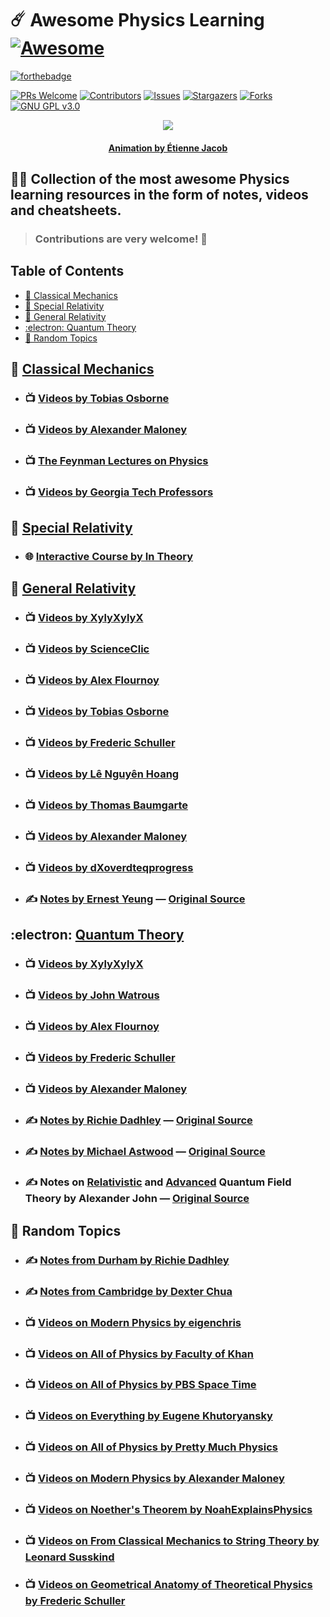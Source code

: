 # :comet: **Awesome Physics Learning** [![Awesome](https://cdn.rawgit.com/sindresorhus/awesome/d7305f38d29fed78fa85652e3a63e154dd8e8829/media/badge.svg)](https://github.com/sindresorhus/awesome)

[![forthebadge](https://forthebadge.com/images/badges/powered-by-black-magic.svg)](https://forthebadge.com)

[![PRs Welcome](https://img.shields.io/badge/PRs-welcome-brightgreen.svg?style=for-the-badge)](https://github.com/tensorush/Awesome-Physics-Learning/pulls)
[![Contributors][contributors-shield]][contributors-url]
[![Issues][issues-shield]][issues-url]
[![Stargazers][stars-shield]][stars-url]
[![Forks][forks-shield]][forks-url]
[![GNU GPL v3.0][license-shield]][license-url]

<p align="center">
    <img src="https://bleuje.github.io/gifset/2021/gifs/2021_6_revisionreworked.gif">
</p>

<h4 align="center"> 
    <p><a href="https://twitter.com/etiennejcb/">Animation by Étienne Jacob</a></p>
</h4>

## :man_teacher: Collection of the most awesome Physics learning resources in the form of notes, videos and cheatsheets.

> ### Contributions are very welcome! :hugs:

## Table of Contents

- [:apple: Classical Mechanics](#apple-classical-mechanics)
- [:high_brightness: Special Relativity](#high_brightness-special-relativity)
- [:milky_way: General Relativity](#milky_way-general-relativity)
- [:electron: Quantum Theory](#electron-quantum-theory)
- [:slot_machine: Random Topics](#slot_machine-random-topics)

## :apple: [Classical Mechanics](https://github.com/tensorush/Awesome-Physics-Learning/blob/master/General-Relativity)

- ### :tv: [Videos by Tobias Osborne](https://www.youtube.com/playlist?list=PLDfPUNusx1EoVnrQcCRishydtNBYU6A0c)

- ### :tv: [Videos by Alexander Maloney](https://www.youtube.com/playlist?list=PLrbYZnU7vahLwGDMeVlRib_L_MpkOhphu)

- ### :tv: [The Feynman Lectures on Physics](https://www.youtube.com/playlist?list=PLgRI7D_FXEnrCM8T1czHfJsvbQd4V1jRc)

- ### :tv: [Videos by Georgia Tech Professors](https://www.youtube.com/playlist?list=PLdYA6aAIlKrfuBXrhOacJL_QEA7iXz3mz)

## :high_brightness: [Special Relativity](https://github.com/tensorush/Awesome-Physics-Learning/blob/master/General-Relativity)

- ### :globe_with_meridians: [Interactive Course by In Theory](https://in-theory.net/special-relativity/)

## :milky_way: [General Relativity](https://github.com/tensorush/Awesome-Physics-Learning/blob/master/General-Relativity)

- ### :tv: [Videos by XylyXylyX](https://www.youtube.com/playlist?list=PLRlVmXqzHjURQIIebhT7UNTwGQHUEPlsb)

- ### :tv: [Videos by ScienceClic](https://www.youtube.com/playlist?list=PLu7cY2CPiRjVY-VaUZ69bXHZr5QslKbzo)

- ### :tv: [Videos by Alex Flournoy](https://www.youtube.com/playlist?list=PLDlWMHnDwyljkfy3EBSMlM5D5KQiUSpsB)

- ### :tv: [Videos by Tobias Osborne](https://www.youtube.com/playlist?list=PLDfPUNusx1EptAsuASuuoSH2EDL3qOFNb)

- ### :tv: [Videos by Frederic Schuller](https://www.youtube.com/playlist?list=PLFeEvEPtX_0S6vxxiiNPrJbLu9aK1UVC_)

- ### :tv: [Videos by Lê Nguyên Hoang](https://www.youtube.com/playlist?list=PL8ovs-QtxcNydaiz8LSPpo8G0fatCqdTQ)

- ### :tv: [Videos by Thomas Baumgarte](https://www.youtube.com/playlist?list=PL04QVxpjcnjh2mFtM-RsRmbcWhETPcasv)

- ### :tv: [Videos by Alexander Maloney](https://www.youtube.com/playlist?list=PLrbYZnU7vahLdijxQnWO2eBk3XTJMvO4a)

- ### :tv: [Videos by dXoverdteqprogress](https://www.youtube.com/playlist?list=PLbRB7u42hOE8rMIvShBxxiSdBdh9yQQL_)

- ### :writing_hand: [Notes by Ernest Yeung](https://github.com/tensorush/Awesome-Physics-Learning/blob/master/General-Relativity/yeung.pdf) — [Original Source](https://lazierthanthou.github.io/Lecture_Notes_GR/)

## :electron: [Quantum Theory](https://github.com/tensorush/Awesome-Physics-Learning/blob/master/Quantum-Theory)

- ### :tv: [Videos by XylyXylyX](https://www.youtube.com/playlist?list=PLRlVmXqzHjURrQfMx6o_Ji0926mPKkzOw)

- ### :tv: [Videos by John Watrous](https://www.youtube.com/channel/UCfIfRmTLP8b0YODpudkf0tw/videos)

- ### :tv: [Videos by Alex Flournoy](https://www.youtube.com/playlist?list=PLDlWMHnDwyljrnVxoGoBkHclt3VEkP0Kf)

- ### :tv: [Videos by Frederic Schuller](https://www.youtube.com/playlist?list=PLPH7f_7ZlzxQVx5jRjbfRGEzWY_upS5K6)

- ### :tv: [Videos by Alexander Maloney](https://www.youtube.com/playlist?list=PLrbYZnU7vahIbplgN1YwOmpmlTh-cRJZ5)

- ### :writing_hand: [Notes by Richie Dadhley](https://github.com/tensorush/Awesome-Physics-Learning/blob/master/Quantum-Theory/dadhley.pdf) — [Original Source](https://richie291.wixsite.com/theoreticalphysics/projects-2)

- ### :writing_hand: [Notes by Michael Astwood](https://github.com/tensorush/Awesome-Physics-Learning/blob/master/Quantum-Theory/astwood.pdf) — [Original Source](https://github.com/mastwood/advancedquantum)

- ### :writing_hand: Notes on [Relativistic](https://github.com/tensorush/Awesome-Physics-Learning/blob/master/Quantum-Theory/john_rel_qft.pdf) and [Advanced](https://github.com/tensorush/Awesome-Physics-Learning/blob/master/Quantum-Theory/john_adv_qft.pdf) Quantum Field Theory by Alexander John — [Original Source](https://github.com/avstjohn)

## :slot_machine: Random Topics

- ### :writing_hand: [Notes from Durham by Richie Dadhley](https://richie291.wixsite.com/theoreticalphysics/projects-2)

- ### :writing_hand: [Notes from Cambridge by Dexter Chua](http://dec41.user.srcf.net/notes/)

- ### :tv: [Videos on Modern Physics by eigenchris](https://www.youtube.com/c/eigenchris/playlists)

- ### :tv: [Videos on All of Physics by Faculty of Khan](https://www.youtube.com/c/FacultyofKhan/playlists)

- ### :tv: [Videos on All of Physics by PBS Space Time](https://www.youtube.com/c/pbsspacetime/playlists?view=1&sort=dd&shelf_id=0)

- ### :tv: [Videos on Everything by Eugene Khutoryansky](https://www.youtube.com/user/EugeneKhutoryansky/videos)

- ### :tv: [Videos on All of Physics by Pretty Much Physics](https://www.youtube.com/c/PrettyMuchPhysics/playlists)

- ### :tv: [Videos on Modern Physics by Alexander Maloney](https://www.youtube.com/playlist?list=PLrbYZnU7vahIoDQye5cwtG3CGdzs-zd0U)

- ### :tv: [Videos on Noether's Theorem by NoahExplainsPhysics](https://www.youtube.com/playlist?list=PLx5rbdJH2sWbQnXC1veU2bOK9f5ZrWbdt)

- ### :tv: [Videos on From Classical Mechanics to String Theory by Leonard Susskind](https://www.youtube.com/playlist?list=PL6i60qoDQhQGaGbbg-4aSwXJvxOqO6o5e)

- ### :tv: [Videos on Geometrical Anatomy of Theoretical Physics by Frederic Schuller](https://www.youtube.com/playlist?list=PLPH7f_7ZlzxTi6kS4vCmv4ZKm9u8g5yic)

<!-- MARKDOWN LINKS -->

[contributors-shield]: https://img.shields.io/github/contributors/tensorush/Awesome-Physics-Learning.svg?style=for-the-badge
[contributors-url]: https://github.com/tensorush/Awesome-Physics-Learning/graphs/contributors
[issues-shield]: https://img.shields.io/github/issues/tensorush/Awesome-Physics-Learning.svg?style=for-the-badge
[issues-url]: https://github.com/tensorush/Awesome-Physics-Learning/issues
[stars-shield]: https://img.shields.io/github/stars/tensorush/Awesome-Physics-Learning.svg?style=for-the-badge
[stars-url]: https://github.com/tensorush/Awesome-Physics-Learning/stargazers
[forks-shield]: https://img.shields.io/github/forks/tensorush/Awesome-Physics-Learning.svg?style=for-the-badge
[forks-url]: https://github.com/tensorush/Awesome-Physics-Learning/network/members
[license-shield]: https://img.shields.io/github/license/tensorush/Awesome-Physics-Learning.svg?style=for-the-badge
[license-url]: https://github.com/tensorush/Awesome-Physics-Learning/blob/master/LICENSE.md
